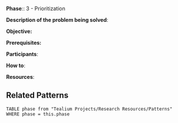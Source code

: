 **Phase**:: 3 - Prioritization

**Description of the problem being solved**:

**Objective:**

**Prerequisites:**

**Participants**:

**How to**:

**Resources**:

## Related Patterns
```dataview
TABLE phase from "Tealium Projects/Research Resources/Patterns"
WHERE phase = this.phase
```
